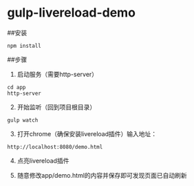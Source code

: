 # gulp-livereload-demo


##安装
```
npm install
```
##步骤
1.	启动服务（需要http-server）
```
cd app
http-server
```
2.	开始监听（回到项目根目录）
```
gulp watch
```

3.	打开chrome（确保安装livereload插件）输入地址：
```
http://localhost:8080/demo.html
```

4.	点亮livereload插件

5.	随意修改app/demo.html的内容并保存即可发现页面已自动刷新